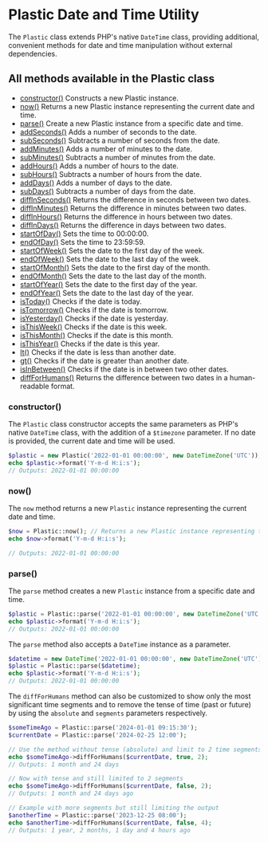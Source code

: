 # Plastic Date and Time Utility
The `Plastic` class extends PHP's native `DateTime` class, providing additional, convenient methods for date and time manipulation without external dependencies.

## All methods available in the Plastic class
- [constructor()](#constructor)   Constructs a new Plastic instance.
- [now()](#now)  Returns a new Plastic instance representing the current date and time.
- [parse()](#parse)  Create a new Plastic instance from a specific date and time.
- [addSeconds()](#addSeconds)  Adds a number of seconds to the date.
- [subSeconds()](#subSeconds)  Subtracts a number of seconds from the date.
- [addMinutes()](#addMinutes)  Adds a number of minutes to the date.
- [subMinutes()](#subMinutes)  Subtracts a number of minutes from the date.
- [addHours()](#addHours)  Adds a number of hours to the date.
- [subHours()](#subHours)  Subtracts a number of hours from the date.
- [addDays()](#addDays)  Adds a number of days to the date.
- [subDays()](#subDays)  Subtracts a number of days from the date.
- [diffInSeconds()](#diffInSeconds)  Returns the difference in seconds between two dates.
- [diffInMinutes()](#diffInMinutes)  Returns the difference in minutes between two dates.
- [diffInHours()](#diffInHours)  Returns the difference in hours between two dates.
- [diffInDays()](#diffInDays)  Returns the difference in days between two dates.
- [startOfDay()](#startOfDay)  Sets the time to 00:00:00.
- [endOfDay()](#endOfDay)  Sets the time to 23:59:59.
- [startOfWeek()](#startOfWeek)  Sets the date to the first day of the week.
- [endOfWeek()](#endOfWeek)  Sets the date to the last day of the week.
- [startOfMonth()](#startOfMonth)  Sets the date to the first day of the month.
- [endOfMonth()](#endOfMonth)  Sets the date to the last day of the month.
- [startOfYear()](#startOfYear)  Sets the date to the first day of the year.
- [endOfYear()](#endOfYear)  Sets the date to the last day of the year.
- [isToday()](#isToday)  Checks if the date is today.
- [isTomorrow()](#isTomorrow)  Checks if the date is tomorrow.
- [isYesterday()](#isYesterday)  Checks if the date is yesterday.
- [isThisWeek()](#isThisWeek)  Checks if the date is this week.
- [isThisMonth()](#isThisMonth)  Checks if the date is this month.
- [isThisYear()](#isThisYear)  Checks if the date is this year.
- [lt()](#lt)  Checks if the date is less than another date.
- [gt()](#gt)  Checks if the date is greater than another date.
- [isInBetween()](#isInBetween)  Checks if the date is in between two other dates.
- [diffForHumans()](#diffForHumans)  Returns the difference between two dates in a human-readable format.

### constructor()
The `Plastic` class constructor accepts the same parameters as PHP's native `DateTime` class, with the addition of a `$timezone` parameter. If no date is provided, the current date and time will be used.

```php
$plastic = new Plastic('2022-01-01 00:00:00', new DateTimeZone('UTC'));
echo $plastic->format('Y-m-d H:i:s');
// Outputs: 2022-01-01 00:00:00
```

### now()
The `now` method returns a new `Plastic` instance representing the current date and time.

```php
$now = Plastic::now(); // Returns a new Plastic instance representing the current date and time.
echo $now->format('Y-m-d H:i:s');

// Outputs: 2022-01-01 00:00:00 
```

### parse()
The `parse` method creates a new `Plastic` instance from a specific date and time.

```php
$plastic = Plastic::parse('2022-01-01 00:00:00', new DateTimeZone('UTC'));
echo $plastic->format('Y-m-d H:i:s');
// Outputs: 2022-01-01 00:00:00
```
The `parse` method also accepts a `DateTime` instance as a parameter.

```php
$datetime = new DateTime('2022-01-01 00:00:00', new DateTimeZone('UTC'));
$plastic = Plastic::parse($datetime);
echo $plastic->format('Y-m-d H:i:s');
// Outputs: 2022-01-01 00:00:00
```
The `diffForHumans` method can also be customized to show only the most significant time segments and to remove the tense of time (past or future) by using the `absolute` and `segments` parameters respectively.
```php
$someTimeAgo = Plastic::parse('2024-01-01 09:15:30');
$currentDate = Plastic::parse('2024-02-25 12:00');

// Use the method without tense (absolute) and limit to 2 time segments
echo $someTimeAgo->diffForHumans($currentDate, true, 2);
// Outputs: 1 month and 24 days

// Now with tense and still limited to 2 segments
echo $someTimeAgo->diffForHumans($currentDate, false, 2);
// Outputs: 1 month and 24 days ago

// Example with more segments but still limiting the output
$anotherTime = Plastic::parse('2023-12-25 08:00');
echo $anotherTime->diffForHumans($currentDate, false, 4);
// Outputs: 1 year, 2 months, 1 day and 4 hours ago
```
